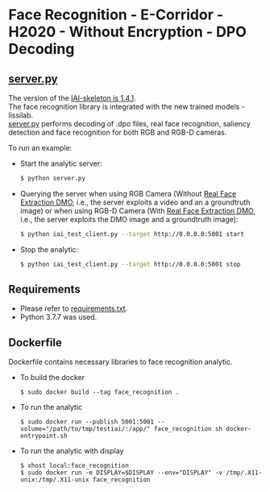 # Face Recognition - E-Corridor - H2020 - Without Encryption - DPO Decoding
## [server.py](https://devecorridor.iit.cnr.it/gitlab/kmoulouel/facerecognition2/blob/23092022/server.py)
The version of the [IAI-skeleton is 1.4.1](https://devecorridor.iit.cnr.it/gitlab/dalbanese/iai-skeleton/-/tree/v1.4.1).    
The face recognition library is integrated with the new trained models - lissilab.  
[server.py](https://devecorridor.iit.cnr.it/gitlab/kmoulouel/facerecognition2/blob/23092022/server.py) performs decoding of .dpo files, real face recognition, saliency detection and face recognition for both RGB and RGB-D cameras.

To run an example:
- Start the analytic server:
    ```sh
    $ python server.py
    ```
- Querying the server when using RGB Camera (Without [Real Face Extraction DMO](https://devecorridor.iit.cnr.it/gitlab/kmoulouel/realfaceextractiondmo), i.e., the server exploits a video and an a groundtruth image) or when using RGB-D Camera (With [Real Face Extraction DMO](https://devecorridor.iit.cnr.it/gitlab/kmoulouel/realfaceextractiondmo), i.e., the server exploits the DMO image and a groundtruth image):
    ```sh
    $ python iai_test_client.py --target http://0.0.0.0:5001 start
    ```
- Stop the analytic:
    ```sh
    $ python iai_test_client.py --target http://0.0.0.0:5001 stop
    ```

## Requirements
- Please refer to [requirements.txt](https://devecorridor.iit.cnr.it/gitlab/kmoulouel/facerecognition2/blob/20230325/requirements.txt).
- Python 3.7.7 was used.

## Dockerfile
Dockerfile contains necessary libraries to face recognition analytic.
- To build the docker
    ```
    $ sudo docker build --tag face_recognition .
    ```
- To run the analytic
    ```
    $ sudo docker run --publish 5001:5001 --volume="/path/to/tmp/testiai/:/app/" face_recognition sh docker-entrypoint.sh
    ```
- To run the analytic with display
    ```
	$ xhost local:face_recognition
	$ sudo docker run -e DISPLAY=$DISPLAY --env="DISPLAY" -v /tmp/.X11-unix:/tmp/.X11-unix face_recognition
    ```